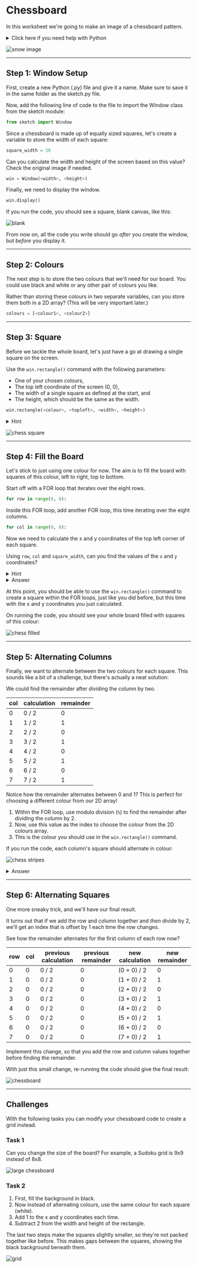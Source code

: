 # Chessboard

In this worksheet we're going to make an image of a chessboard pattern.

<details>
    <summary>Click here if you need help with Python</summary>

The following resources may be useful for this worksheet:
* [variables](https://www.w3schools.com/python/python_variables.asp)
* [arrays (lists)](https://www.w3schools.com/python/python_lists.asp)
* [2D lists (2D arrays)](https://www.tutorialspoint.com/python_data_structure/python_2darray.htm)
* [for loops (particularly nested loops)](https://www.w3schools.com/python/python_for_loops.asp)
* [modulus operator](https://www.w3schools.com/python/python_operators.asp)
</details>

![snow image](../../.data/chessboard.JPEG)


---

## Step 1: Window Setup

First, create a new Python (.py) file and give it a name.
Make sure to save it in the same folder as the sketch.py file.

Now, add the following line of code to the file to import the Window class from the sketch module:

```python
from sketch import Window
```

Since a chessboard is made up of equally sized squares, let's create a variable to store the width of each square:

```python
square_width = 50
```

Can you calculate the width and height of the screen based on this value?
Check the original image if needed.

```python
win = Window(<width>, <height>)
```

Finally, we need to display the window.

```python
win.display()
```

If you run the code, you should see a square, blank canvas, like this:

![blank](../../.data/blank_window.png)

From now on, all the code you write should go _after_ you create the window, but _before_ you display it.


---

## Step 2: Colours

The next step is to store the two colours that we'll need for our board.
You could use black and white or any other pair of colours you like.

Rather than storing these colours in two separate variables, can you store them both in a 2D array?
(This will be very important later.)

```python
colours = [<colour1>, <colour2>]
```


---

## Step 3: Square

Before we tackle the whole board, let's just have a go at drawing a single square on the screen.

Use the `win.rectangle()` command with the following parameters:
* One of your chosen colours,
* The top left coordinate of the screen (0, 0),
* The width of a single square as defined at the start, and
* The height, which should be the same as the width.

```python
win.rectangle(<colour>, <topleft>, <width>, <height>)
```

<details>
    <summary>Hint</summary>

To access the first value from a 2D array called colours, use:

```python
colour = colours[0]
```
</details>

![chess square](../../.data/chess_square.JPEG)


---

## Step 4: Fill the Board

Let's stick to just using one colour for now.
The aim is to fill the board with squares of this colour, left to right, top to bottom.

Start off with a FOR loop that iterates over the eight rows.

```python
for row in range(0, 8):
```

Inside this FOR loop, add another FOR loop, this time iterating over the eight columns.

```python
for col in range(0, 8):
```

Now we need to calculate the x and y coordinates of the top left corner of each square.

Using `row`, `col` and `square_width`, can you find the values of the `x` and `y` coordinates?

<details>
    <summary>Hint</summary>

Here are the coordinates for the first row - can you spot the pattern?

![first column](../../.data/chess_first_row.jpg)
</details>

<details>
    <summary>Answer</summary>

```python
x = col * square_width
y = row * square_width
```
</details>

At this point, you should be able to use the `win.rectangle()` command to create a square within the FOR loops, just like you did before, but this time with the x and y coordinates you just calculated.

On running the code, you should see your whole board filled with squares of this colour:

![chess filled](../../.data/chess_filled.JPEG)


---

## Step 5: Alternating Columns

Finally, we want to alternate between the two colours for each square.
This sounds like a bit of a challenge, but there's actually a neat solution:

We could find the remainder after dividing the column by two.

| col | calculation | remainder |
| --- | ----------- | --------- |
| 0   | 0 / 2       | 0         |
| 1   | 1 / 2       | 1         |
| 2   | 2 / 2       | 0         |
| 3   | 3 / 2       | 1         |
| 4   | 4 / 2       | 0         |
| 5   | 5 / 2       | 1         |
| 6   | 6 / 2       | 0         |
| 7   | 7 / 2       | 1         |

Notice how the remainder alternates between 0 and 1?
This is perfect for choosing a different colour from our 2D array!

1. Within the FOR loop, use modulo division (`%`) to find the remainder after dividing the column by 2.
2. Now, use this value as the index to choose the colour from the 2D colours array.
3. This is the colour you should use in the `win.rectangle()` command.

If you run the code, each column's square should alternate in colour:

![chess stripes](../../.data/chess_stripes.JPEG)

<details>
    <summary>Answer</summary>

```python
index = col % 2
colour = colours[index]
win.rectangle(colour, ...)
```
</details>

---

## Step 6: Alternating Squares

One more sneaky trick, and we'll have our final result.

It turns out that if we add the row and column together and _then_ divide by 2,
we'll get an index that is offset by 1 each time the row changes.

See how the remainder alternates for the first column of each row now?

| row | col | previous calculation | previous remainder | new calculation | new remainder |
| --- | --- | -------------------- | ------------------ | ----------- | --------- |
| 0   | 0   | 0 / 2                | 0                  | (0 + 0) / 2 | 0         |
| 1   | 0   | 0 / 2                | 0                  | (1 + 0) / 2 | 1         |
| 2   | 0   | 0 / 2                | 0                  | (2 + 0) / 2 | 0         |
| 3   | 0   | 0 / 2                | 0                  | (3 + 0) / 2 | 1         |
| 4   | 0   | 0 / 2                | 0                  | (4 + 0) / 2 | 0         |
| 5   | 0   | 0 / 2                | 0                  | (5 + 0) / 2 | 1         |
| 6   | 0   | 0 / 2                | 0                  | (6 + 0) / 2 | 0         |
| 7   | 0   | 0 / 2                | 0                  | (7 + 0) / 2 | 1         |

Implement this change, so that you add the row and column values together before finding the remainder.

With just this small change, re-running the code should give the final result:

![chessboard](../../.data/chessboard.JPEG)


---

## Challenges

With the following tasks you can modify your chessboard code to create a grid instead.

### Task 1

Can you change the size of the board?
For example, a Sudoku grid is 9x9 instead of 8x8.

![large chessboard](../../.data/chessboard2.JPEG)

### Task 2

1. First, fill the background in black. 
2. Now instead of alternating colours, use the same colour for each square (white). 
3. Add 1 to the x and y coordinates each time.
4. Subtract 2 from the width and height of the rectangle.

The last two steps make the squares slightly smaller, so they're not packed together like before.
This makes gaps between the squares, showing the black background beneath them.

![grid](../../.data/grid.JPEG)
